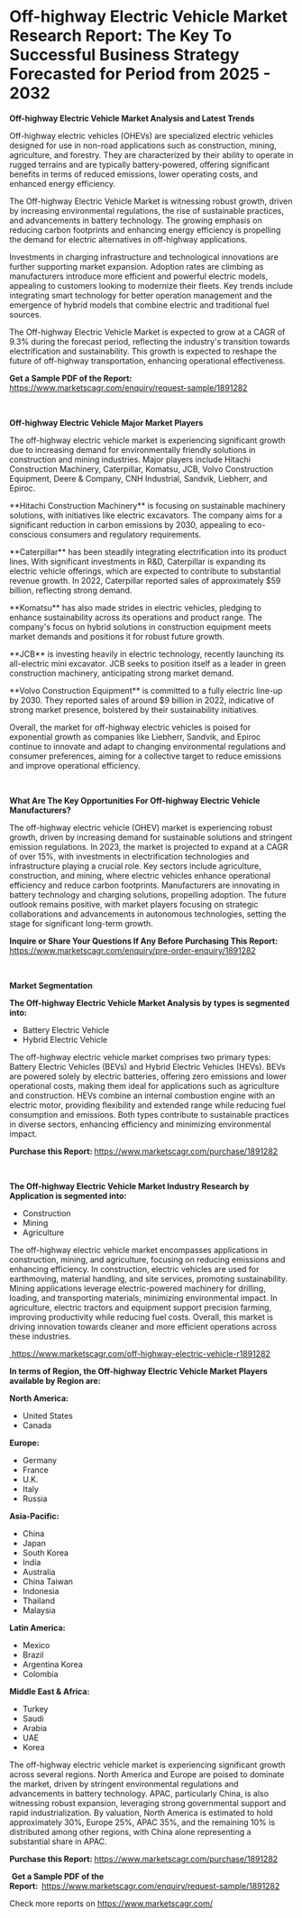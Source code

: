 <p><h1>Off-highway Electric Vehicle Market Research Report: The Key To Successful Business Strategy Forecasted for Period from 2025 - 2032</h1></p><p><strong>Off-highway Electric Vehicle Market Analysis and Latest Trends</strong></p>
<p><p>Off-highway electric vehicles (OHEVs) are specialized electric vehicles designed for use in non-road applications such as construction, mining, agriculture, and forestry. They are characterized by their ability to operate in rugged terrains and are typically battery-powered, offering significant benefits in terms of reduced emissions, lower operating costs, and enhanced energy efficiency.</p><p>The Off-highway Electric Vehicle Market is witnessing robust growth, driven by increasing environmental regulations, the rise of sustainable practices, and advancements in battery technology. The growing emphasis on reducing carbon footprints and enhancing energy efficiency is propelling the demand for electric alternatives in off-highway applications.</p><p>Investments in charging infrastructure and technological innovations are further supporting market expansion. Adoption rates are climbing as manufacturers introduce more efficient and powerful electric models, appealing to customers looking to modernize their fleets. Key trends include integrating smart technology for better operation management and the emergence of hybrid models that combine electric and traditional fuel sources.</p><p>The Off-highway Electric Vehicle Market is expected to grow at a CAGR of 9.3% during the forecast period, reflecting the industry's transition towards electrification and sustainability. This growth is expected to reshape the future of off-highway transportation, enhancing operational effectiveness.</p></p>
<p><strong>Get a Sample PDF of the Report:&nbsp;</strong> <a href="https://www.marketscagr.com/enquiry/request-sample/1891282?utm_campaign=2936&utm_medium=2&utm_source=Github&utm_content=ia&utm_term=28032025&utm_id=off-highway-electric-vehicle">https://www.marketscagr.com/enquiry/request-sample/1891282</a></p>
<p>&nbsp;</p>
<p><strong>Off-highway Electric Vehicle Major Market Players</strong></p>
<p><p>The off-highway electric vehicle market is experiencing significant growth due to increasing demand for environmentally friendly solutions in construction and mining industries. Major players include Hitachi Construction Machinery, Caterpillar, Komatsu, JCB, Volvo Construction Equipment, Deere & Company, CNH Industrial, Sandvik, Liebherr, and Epiroc.</p><p>**Hitachi Construction Machinery** is focusing on sustainable machinery solutions, with initiatives like electric excavators. The company aims for a significant reduction in carbon emissions by 2030, appealing to eco-conscious consumers and regulatory requirements.</p><p>**Caterpillar** has been steadily integrating electrification into its product lines. With significant investments in R&D, Caterpillar is expanding its electric vehicle offerings, which are expected to contribute to substantial revenue growth. In 2022, Caterpillar reported sales of approximately $59 billion, reflecting strong demand.</p><p>**Komatsu** has also made strides in electric vehicles, pledging to enhance sustainability across its operations and product range. The company's focus on hybrid solutions in construction equipment meets market demands and positions it for robust future growth.</p><p>**JCB** is investing heavily in electric technology, recently launching its all-electric mini excavator. JCB seeks to position itself as a leader in green construction machinery, anticipating strong market demand.</p><p>**Volvo Construction Equipment** is committed to a fully electric line-up by 2030. They reported sales of around $9 billion in 2022, indicative of strong market presence, bolstered by their sustainability initiatives.</p><p>Overall, the market for off-highway electric vehicles is poised for exponential growth as companies like Liebherr, Sandvik, and Epiroc continue to innovate and adapt to changing environmental regulations and consumer preferences, aiming for a collective target to reduce emissions and improve operational efficiency.</p></p>
<p>&nbsp;</p>
<p><strong>What Are The Key Opportunities For Off-highway Electric Vehicle Manufacturers?</strong></p>
<p><p>The off-highway electric vehicle (OHEV) market is experiencing robust growth, driven by increasing demand for sustainable solutions and stringent emission regulations. In 2023, the market is projected to expand at a CAGR of over 15%, with investments in electrification technologies and infrastructure playing a crucial role. Key sectors include agriculture, construction, and mining, where electric vehicles enhance operational efficiency and reduce carbon footprints. Manufacturers are innovating in battery technology and charging solutions, propelling adoption. The future outlook remains positive, with market players focusing on strategic collaborations and advancements in autonomous technologies, setting the stage for significant long-term growth.</p></p>
<p><strong>Inquire or Share Your Questions If Any Before Purchasing This Report:</strong> <a href="https://www.marketscagr.com/enquiry/pre-order-enquiry/1891282?utm_campaign=2936&utm_medium=2&utm_source=Github&utm_content=ia&utm_term=28032025&utm_id=off-highway-electric-vehicle">https://www.marketscagr.com/enquiry/pre-order-enquiry/1891282</a></p>
<p>&nbsp;</p>
<p><strong>Market Segmentation</strong></p>
<p><strong>The Off-highway Electric Vehicle Market Analysis by types is segmented into:</strong></p>
<p><ul><li>Battery Electric Vehicle</li><li>Hybrid Electric Vehicle</li></ul></p>
<p><p>The off-highway electric vehicle market comprises two primary types: Battery Electric Vehicles (BEVs) and Hybrid Electric Vehicles (HEVs). BEVs are powered solely by electric batteries, offering zero emissions and lower operational costs, making them ideal for applications such as agriculture and construction. HEVs combine an internal combustion engine with an electric motor, providing flexibility and extended range while reducing fuel consumption and emissions. Both types contribute to sustainable practices in diverse sectors, enhancing efficiency and minimizing environmental impact.</p></p>
<p><strong>Purchase this Report:&nbsp;</strong><a href="https://www.marketscagr.com/purchase/1891282?utm_campaign=2936&utm_medium=2&utm_source=Github&utm_content=ia&utm_term=28032025&utm_id=off-highway-electric-vehicle">https://www.marketscagr.com/purchase/1891282</a></p>
<p>&nbsp;</p>
<p><strong>The Off-highway Electric Vehicle Market Industry Research by Application is segmented into:</strong></p>
<p><ul><li>Construction</li><li>Mining</li><li>Agriculture</li></ul></p>
<p><p>The off-highway electric vehicle market encompasses applications in construction, mining, and agriculture, focusing on reducing emissions and enhancing efficiency. In construction, electric vehicles are used for earthmoving, material handling, and site services, promoting sustainability. Mining applications leverage electric-powered machinery for drilling, loading, and transporting materials, minimizing environmental impact. In agriculture, electric tractors and equipment support precision farming, improving productivity while reducing fuel costs. Overall, this market is driving innovation towards cleaner and more efficient operations across these industries.</p></p>
<p><a href="https://www.marketscagr.com/off-highway-electric-vehicle-r1891282?utm_campaign=2936&utm_medium=2&utm_source=Github&utm_content=ia&utm_term=28032025&utm_id=off-highway-electric-vehicle">&nbsp;https://www.marketscagr.com/off-highway-electric-vehicle-r1891282</a></p>
<p><strong>In terms of Region, the Off-highway Electric Vehicle Market Players available by Region are:</strong></p>
<p>
    <p> <strong> North America: </strong>
        <ul>
            <li>United States</li>
            <li>Canada</li>
        </ul>
        </p> 
    <p> <strong> Europe: </strong>
        <ul>
            <li>Germany</li>
            <li>France</li>
            <li>U.K.</li>
            <li>Italy</li>
            <li>Russia</li>
        </ul>
        </p> 
    <p> <strong> Asia-Pacific: </strong>
        <ul>
            <li>China</li>
            <li>Japan</li>
            <li>South Korea</li>
            <li>India</li>
            <li>Australia</li>
            <li>China Taiwan</li>
            <li>Indonesia</li>
            <li>Thailand</li>
            <li>Malaysia</li>
        </ul>
        </p> 
    <p> <strong> Latin America: </strong>
        <ul>
            <li>Mexico</li>
            <li>Brazil</li>
            <li>Argentina Korea</li>
            <li>Colombia</li>
        </ul>
        </p> 
    <p> <strong> Middle East & Africa: </strong>
        <ul>
            <li>Turkey</li>
            <li>Saudi</li>
            <li>Arabia</li>
            <li>UAE</li>
            <li>Korea</li>
        </ul>
    </p>
    </p>
<p><p>The off-highway electric vehicle market is experiencing significant growth across several regions. North America and Europe are poised to dominate the market, driven by stringent environmental regulations and advancements in battery technology. APAC, particularly China, is also witnessing robust expansion, leveraging strong governmental support and rapid industrialization. By valuation, North America is estimated to hold approximately 30%, Europe 25%, APAC 35%, and the remaining 10% is distributed among other regions, with China alone representing a substantial share in APAC.</p></p>
<p><strong>Purchase this Report: </strong><a href="https://www.marketscagr.com/purchase/1891282?utm_campaign=2936&utm_medium=2&utm_source=Github&utm_content=ia&utm_term=28032025&utm_id=off-highway-electric-vehicle">https://www.marketscagr.com/purchase/1891282</a></p>
<p>&nbsp;<strong>Get a Sample PDF of the Report:&nbsp;&nbsp;</strong><a href="https://www.marketscagr.com/enquiry/request-sample/1891282?utm_campaign=2936&utm_medium=2&utm_source=Github&utm_content=ia&utm_term=28032025&utm_id=off-highway-electric-vehicle">https://www.marketscagr.com/enquiry/request-sample/1891282</a></p>
<p><strong></strong></p>
<p>Check more reports on <a href="https://www.marketscagr.com/?utm_campaign=2936&utm_medium=2&utm_source=Github&utm_content=ia&utm_term=28032025&utm_id=off-highway-electric-vehicle">https://www.marketscagr.com/</a></p>